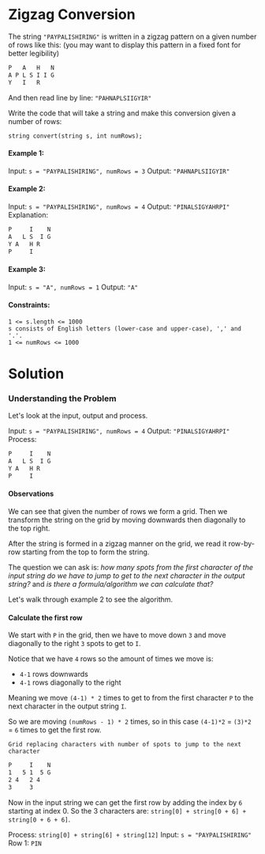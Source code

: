 # Zigzag Conversion

The string `"PAYPALISHIRING"` is written in a zigzag pattern on a given number of rows like this: (you may want to display this pattern in a fixed font for better legibility)

```sh
P   A   H   N
A P L S I I G
Y   I   R
```

And then read line by line: `"PAHNAPLSIIGYIR"`

Write the code that will take a string and make this conversion given a number of rows:

  `string convert(string s, int numRows);`

#### Example 1:

Input: `s = "PAYPALISHIRING", numRows = 3`
Output: `"PAHNAPLSIIGYIR"`

#### Example 2:

Input: `s = "PAYPALISHIRING", numRows = 4`
Output: `"PINALSIGYAHRPI"`
Explanation:

```sh
P     I    N
A   L S  I G
Y A   H R
P     I
```

#### Example 3:

Input: `s = "A", numRows = 1`
Output: `"A"`

#### Constraints:

    1 <= s.length <= 1000
    s consists of English letters (lower-case and upper-case), ',' and '.'.
    1 <= numRows <= 1000

# Solution

### **Understanding the Problem**

Let's look at the input, output and process.

Input: `s = "PAYPALISHIRING", numRows = 4`
Output: `"PINALSIGYAHRPI"`
Process:
```sh
P     I    N
A   L S  I G
Y A   H R
P     I
```

#### **Observations**

We can see that given the number of rows we form a grid. Then we transform the string on the grid by moving downwards then diagonally to the top right.

After the string is formed in a zigzag manner on the grid, we read it row-by-row starting from the top to form the string.

The question we can ask is: *how many spots from the first character of the input string do we have to jump to get to the next character in the output string?* and *is there a formula/algorithm we can calculate that?*

Let's walk through example 2 to see the algorithm.

#### Calculate the first row

We start with `P` in the grid, then we have to move down `3` and move diagonally to the right `3` spots to get to `I`.

Notice that we have `4` rows so the amount of times we move is:

  - `4-1` rows downwards
  - `4-1` rows diagonally to the right

Meaning we move `(4-1) * 2` times to get to from the first character `P` to the next character in the output string `I`.

So we are moving `(numRows - 1) * 2` times, so in this case `(4-1)*2` = `(3)*2` = `6` times to get the first row.

`Grid replacing characters with number of spots to jump to the next character`
```sh
P     I    N
1   5 1  5 G
2 4   2 4
3     3
```

Now in the input string we can get the first row by adding the index by `6` starting at index 0. So the 3 characters are: `string[0] + string[0 + 6] + string[0 + 6 + 6]`.

Process: `string[0] + string[6] + string[12]`
Input: `s = "PAYPALISHIRING"`
Row 1: `PIN`

